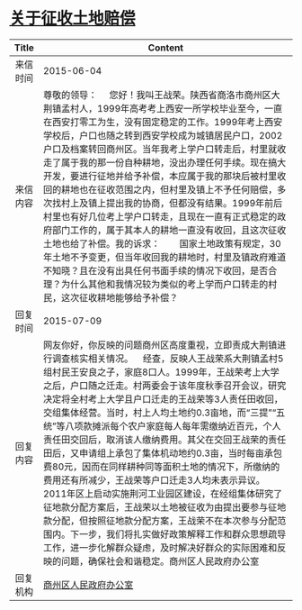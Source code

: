 # [关于征收土地赔偿](http://www.shangluo.gov.cn/zmhd/ldxxxx.jsp?urltype=leadermail.LeaderMailContentUrl&wbtreeid=1112&leadermailid=3163)

| Title |                                                                                                                                                                                                                                       Content                                                                                                                                                                                                                                       |
|:-----:|-------------------------------------------------------------------------------------------------------------------------------------------------------------------------------------------------------------------------------------------------------------------------------------------------------------------------------------------------------------------------------------------------------------------------------------------------------------------------------------|
| 来信时间  | 2015-06-04                                                                                                                                                                                                                                                                                                                                                                                                                                                                          |
| 来信内容  | 尊敬的领导：     您好！我叫王战荣。陕西省商洛市商州区大荆镇孟村人，1999年高考考上西安一所学校毕业至今，一直在西安打零工为生，没有固定稳定的工作。1999年考上西安学校后，户口也随之转到西安学校成为城镇居民户口，2002户口及档案转回商州区。当年我考上学户口转走后，村里就收走了属于我的那一份自种耕地，没出办理任何手续。现在搞大开发，要进行征地并给予补偿，本应属于我的那块后被村里收回的耕地也在征收范围之内，但村里及镇上不予任何赔偿，多次找村上及镇上提出我的协商，但都没有结果。1999年前后村里也有好几位考上学户口转走，且现在一直有正式稳定的政府部门工作的，属于其本人的耕地一直没有收回，且这次征收土地也给了补偿。我的诉求：        国家土地政策有规定，30年土地不予变更，但当年收回我的耕地时，村里及镇政府难道不知晓？且在没有出具任何书面手续的情况下收回，是否合理？为什么其他和我情况较为类似的考上学而户口转走的村民，这次征收耕地能够给予补偿？                                     |
| 回复时间  | 2015-07-09                                                                                                                                                                                                                                                                                                                                                                                                                                                                          |
| 回复内容  | 网友你好，你反映的问题商州区高度重视，立即责成大荆镇进行调查核实相关情况。    经查，反映人王战荣系大荆镇孟村5组村民王安良之子，家庭8口人。1999年，王战荣考上大学之后，户口随之迁走。村两委会于该年度秋季召开会议，研究决定将全村考上大学且户口迁走的王战荣等3人责任田收回，交组集体经营。当时，村上人均土地约0.3亩地，而“三提”“五统”等八项款摊派每个农户家庭每人每年需缴纳近百元，个人责任田交回后，取消该人缴纳费用。其父在交回王战荣的责任田后，又申请组上承包了集体机动地约0.3亩，当时每亩承包费80元，因而在同样耕种同等面积土地的情况下，所缴纳的费用还有所减少，王战荣等户口迁走3人均未表示异议。    2011年区上启动实施荆河工业园区建设，在经组集体研究了征地款分配方案后，王战荣以土地被征收为由提出要参与征地款分配，但按照征地款分配方案，王战荣不在本次参与分配范围内。下一步，我们将扎实做好政策解释工作和群众思想疏导工作，进一步化解群众疑虑，及时解决好群众的实际困难和反映的问题，确保社会和谐稳定。商州区人民政府办公室 |
| 回复机构  | [商州区人民政府办公室](../../category/agencies/商州区人民政府办公室.md)                                                                                                                                                                                                                                                                                                                                                                                                                                 |